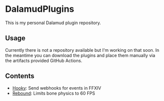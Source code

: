 # DalamudPlugins

This is my personal Dalamud plugin repository.

## Usage

Currently there is not a repository available but I'm working on that soon. In the meantime you can download the plugins and place them manually via the artifacts provided GitHub Actions.

## Contents

* [Hooky](https://github.com/redstrate/Hooky): Send webhooks for events in FFXIV
* [Rebound](https://github.com/redstrate/Rebound):  Limits bone physics to 60 FPS 
